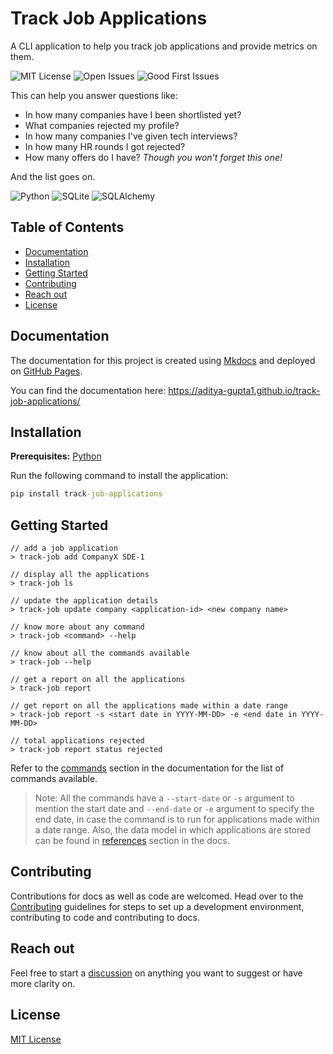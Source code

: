 # Track Job Applications

A CLI application to help you track job applications and provide metrics on them.

![MIT License](https://img.shields.io/github/license/Aditya-Gupta1/job-application-cli?color=green&style=flat-square)
![Open Issues](https://img.shields.io/github/issues/Aditya-Gupta1/job-application-cli?color=dark-green&style=flat-square)
![Good First Issues](https://img.shields.io/github/issues/Aditya-Gupta1/job-application-cli/good%20first%20issue?color=blue&style=flat-square)

This can help you answer questions like:

- In how many companies have I been shortlisted yet?
- What companies rejected my profile?
- In how many companies I've given tech interviews?
- In how many HR rounds I got rejected?
- How many offers do I have? *Though you won't forget this one!*

And the list goes on.

![Python](https://img.shields.io/badge/python-3670A0?style=for-the-badge&logo=python&logoColor=ffdd54)
![SQLite](https://img.shields.io/badge/sqlite-%2307405e.svg?style=for-the-badge&logo=sqlite&logoColor=white)
![SQLAlchemy](https://img.shields.io/badge/SQLAlchemy-blue.svg?logoColor=white&style=for-the-badge&color=red)

## Table of Contents

* [Documentation](#documentation)
* [Installation](#installation)
* [Getting Started](#getting-started)
* [Contributing](#contributing)
* [Reach out](#reach-out)
* [License](#license)

## Documentation

The documentation for this project is created using [Mkdocs](https://www.mkdocs.org/)
and deployed on [GitHub Pages](https://docs.github.com/en/pages/getting-started-with-github-pages/about-github-pages).

You can find the documentation here: https://aditya-gupta1.github.io/track-job-applications/

## Installation

**Prerequisites:** [Python](https://www.python.org/downloads/)

Run the following command to install the application:
```cmd
pip install track-job-applications
```

## Getting Started

```commandline
// add a job application
> track-job add CompanyX SDE-1

// display all the applications
> track-job ls

// update the application details
> track-job update company <application-id> <new company name>

// know more about any command
> track-job <command> --help

// know about all the commands available
> track-job --help

// get a report on all the applications
> track-job report

// get report on all the applications made within a date range
> track-job report -s <start date in YYYY-MM-DD> -e <end date in YYYY-MM-DD>

// total applications rejected
> track-job report status rejected
```

Refer to the [commands](https://aditya-gupta1.github.io/track-job-applications/Commands/) section in the documentation for the list of commands available.

> Note: All the commands have a `--start-date` or `-s` argument to mention the start date and `--end-date` or `-e` argument
> to specify the end date, in case the command is to run for applications made within a date range.
>  Also, the data model in which applications are stored can be found in [references](https://aditya-gupta1.github.io/track-job-applications/References/) section in the docs.

## Contributing

Contributions for docs as well as code are welcomed. Head over to the [Contributing](https://github.com/Aditya-Gupta1/track-job-applications/blob/main/CONTRIBUTING.md) 
guidelines for steps to set up a development environment, contributing to code and contributing to docs.

## Reach out

Feel free to start a [discussion](https://github.com/Aditya-Gupta1/track-job-applications/discussions) on anything you want to suggest or have more clarity on.  

## License

[MIT License](https://github.com/Aditya-Gupta1/track-job-applications/blob/main/LICENSE.md)
